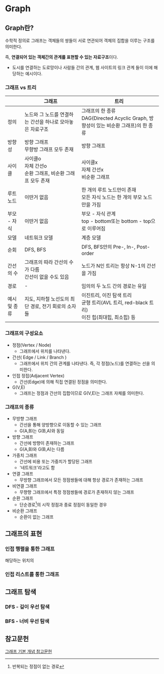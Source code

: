 # Graph

## Graph란?
수학적 정의로 그래프는 객체들의 쌍들이 서로 연관되어 객체의 집합을 이루는 구조를 의미한다.

즉, **연결되어 있는 객체간의 관계를 표현할 수 있는 자료구조**이다.
- 도시를 연결하는 도로망이나 사람들 간의 관계, 웹 사이트의 링크 관계 들이 이에 해당하는 예시이다.

### 그래프 vs 트리
|  | 그래프 | 트리  |
|------|-------|---|
| 정의 | 노드와 그 노드를 연결하는 간선을 하나로 모아놓은 자료구조  | 그래프의 한 종류</br> DAG(Directed Acyclic Graph, 방향성이 있는 비순환 그래프)의 한 종류  |
| 방향성   |  방향 그래프</br> 무향방 그래프 모두 존재     | 방향 그래프  |
|  사이클    |   사이클o</br> 자체 간선o</br> 순환 그래프, 비순환 그래프 모두 존재  | 사이클x</br> 자체 간선x</br> 비순환 그래프  |
|  루트 노드  | 이딴거 없음 | 한 개의 루트 노드만이 존재</br> 모든 자식 노드는 한 개의 부모 노드만을 가짐  |
|  부모 - 자식  | 이딴거 없음 | 부모 - 자식 관계</br> top - bottom또는 bottom - top으로 이루어짐  |
| 모델 | 네트워크 모델 | 계층 모델 |
| 순회 | DFS, BFS | DFS, BFS안의 Pre-, In-, Post-order |
| 간선의 수 | 그래프의 따라 간선의 수가 다름</br> 간선이 없을 수도 있음 | 노드가 N인 트리는 항상 N-1의 간선을 가짐 |
| 경로 | - | 임의의 두 노드 간의 경로는 유일 |
| 예시 및 종류 | 지도, 지하철 노선도의 최단 경로, 전기 회로의 소자들 | 이진트리, 이진 탐색 트리</br> 균형 트리(AVL 트리, red-black 트리)</br> 이진 힙(최대힙, 최소힙) 등 |

### 그래프의 구성요소
- 정점(Vertex / Node)
  - 그래프에서 위치를 나타낸다.
- 간선( Edge / Link / Branch )
  - 그래프에서 위치 간의 관계를 나타낸다. 즉, 각 정점(노드)를 연결하는 선을 의미한다.
- 인접 정접(Adjacent Vertex)
  - 간선(Edge)에 의해 직접 연결된 정점을 의미한다.
- G(V,E)
  - 그래프는 정점과 간선의 집합이므로 G(V,E)는 그래프 자체를 의미한다.

### 그래프의 종류
- 무방향 그래프
  - 간선을 통해 양방향으로 이동할 수 있는 그래프
  - G(A,B)는 G(B,A)와 동일
- 방향 그래프
  - 간선에 방향이 존재하는 그래프
  - G(A,B)와 G(B,A)는 다름
- 가중치 그래프
  - 간선에 비용 또는 가중치가 할당된 그래프
  - '네트워크'라고도 함
- 연결 그래프
  - 무방향 그래프에서 모든 정점쌍들에 대해 항상 경로가 존재하는 그래프
- 비연결 그래프
  - 무향향 그래프에서 특정 정점쌍들에 경로가 존재하지 않는 그래프
- 순환 그래프
  - 단순경로[^SimplePath]의 시작 정점과 종료 정점이 동일한 경우
- 비순환 그래프
  - 순환이 없는 그래프

[^SimplePath]: 반복되는 정점이 없는 경로

## 그래프의 표현

### 인접 행렬을 통한 그래프
해당하는 위치의 

### 인접 리스트를 통한 그래프


## 그래프 탐색

### DFS - 깊이 우선 탐색

### BFS - 너비 우선 탐색


## 참고문헌
[그래프 기본 개념 참고문헌](https://freestrokes.tistory.com/87)